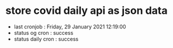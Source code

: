 # store covid daily api as json data

- last cronjob : Friday, 29 January 2021 12:19:00
- status og cron : success
- status daily cron : success
      
      